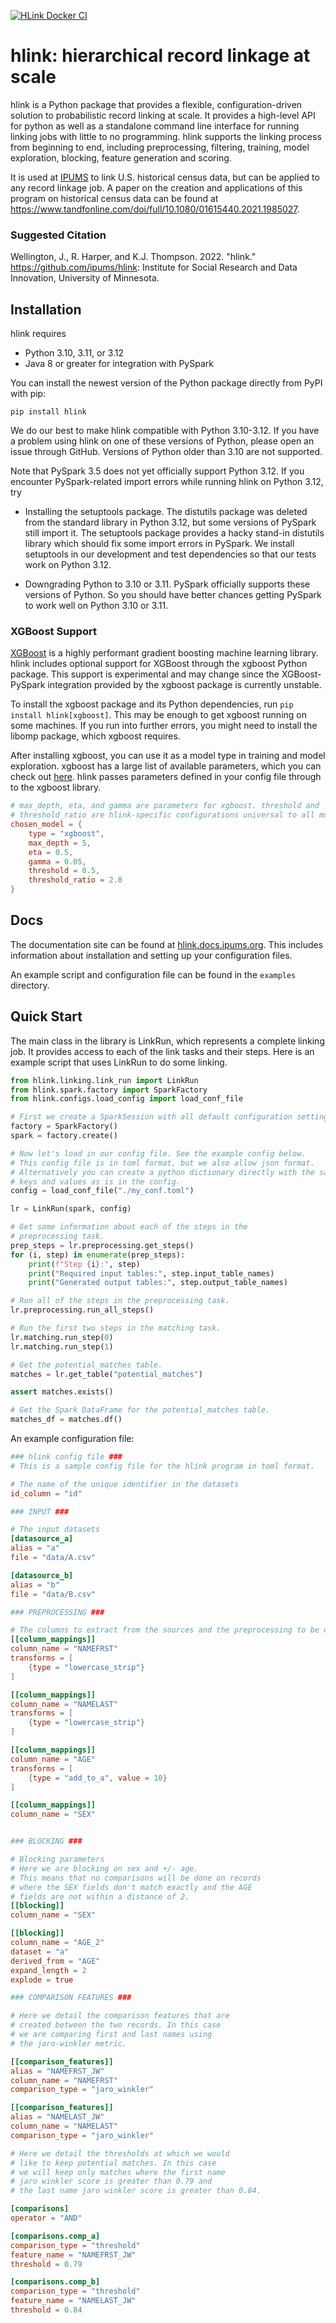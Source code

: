 [![HLink Docker CI](https://github.com/ipums/hlink/actions/workflows/docker-build.yml/badge.svg)](https://github.com/ipums/hlink/actions/workflows/docker-build.yml)

# hlink: hierarchical record linkage at scale

hlink is a Python package that provides a flexible, configuration-driven solution to probabilistic record linking at scale. It provides a high-level API for python as well as a standalone command line interface for running linking jobs with little to no programming. hlink supports the linking process from beginning to end, including preprocessing, filtering, training, model exploration, blocking, feature generation and scoring.

It is used at [IPUMS](https://www.ipums.org/) to link U.S. historical census data, but can be applied to any record linkage job. 
A paper on the creation and applications of this program on historical census data can be found at <https://www.tandfonline.com/doi/full/10.1080/01615440.2021.1985027>.

### Suggested Citation
Wellington, J., R. Harper, and K.J. Thompson. 2022. "hlink." https://github.com/ipums/hlink: Institute for Social Research and Data Innovation, University of Minnesota.

## Installation

hlink requires

- Python 3.10, 3.11, or 3.12
- Java 8 or greater for integration with PySpark

You can install the newest version of the Python package directly from PyPI with pip:
```
pip install hlink
```

We do our best to make hlink compatible with Python 3.10-3.12. If you have a
problem using hlink on one of these versions of Python, please open an issue
through GitHub. Versions of Python older than 3.10 are not supported.

Note that PySpark 3.5 does not yet officially support Python 3.12. If you
encounter PySpark-related import errors while running hlink on Python 3.12, try

- Installing the setuptools package. The distutils package was deleted from the
  standard library in Python 3.12, but some versions of PySpark still import
  it. The setuptools package provides a hacky stand-in distutils library which
  should fix some import errors in PySpark. We install setuptools in our
  development and test dependencies so that our tests work on Python 3.12.

- Downgrading Python to 3.10 or 3.11. PySpark officially supports these
  versions of Python. So you should have better chances getting PySpark to work
  well on Python 3.10 or 3.11.

### XGBoost Support

[XGBoost](https://xgboost.readthedocs.io/en/stable/index.html) is a highly
performant gradient boosting machine learning library. hlink includes optional
support for XGBoost through the xgboost Python package. This support is
experimental and may change since the XGBoost-PySpark integration provided by
the xgboost package is currently unstable.

To install the xgboost package and its Python dependencies, run `pip install
hlink[xgboost]`. This may be enough to get xgboost running on some machines. If
you run into further errors, you might need to install the libomp package,
which xgboost requires.

After installing xgboost, you can use it as a model type in training and model
exploration. xgboost has a large list of available parameters, which you can
check out [here](https://xgboost.readthedocs.io/en/latest/parameter.html).
hlink passes parameters defined in your config file through to the xgboost
library.

```toml
# max_depth, eta, and gamma are parameters for xgboost. threshold and
# threshold_ratio are hlink-specific configurations universal to all model types.
chosen_model = {
    type = "xgboost",
    max_depth = 5,
    eta = 0.5,
    gamma = 0.05,
    threshold = 0.5,
    threshold_ratio = 2.0
}
```


## Docs

The documentation site can be found at [hlink.docs.ipums.org](https://hlink.docs.ipums.org).
This includes information about installation and setting up your configuration files.

An example script and configuration file can be found in the `examples` directory.

## Quick Start

The main class in the library is LinkRun, which represents a complete linking job. It provides access to each of the link tasks and their steps. Here is an example script that uses LinkRun to do some linking.

```python
from hlink.linking.link_run import LinkRun
from hlink.spark.factory import SparkFactory
from hlink.configs.load_config import load_conf_file

# First we create a SparkSession with all default configuration settings.
factory = SparkFactory()
spark = factory.create()

# Now let's load in our config file. See the example config below.
# This config file is in toml format, but we also allow json format.
# Alternatively you can create a python dictionary directly with the same
# keys and values as is in the config.
config = load_conf_file("./my_conf.toml")

lr = LinkRun(spark, config)

# Get some information about each of the steps in the
# preprocessing task.
prep_steps = lr.preprocessing.get_steps()
for (i, step) in enumerate(prep_steps):
    print(f"Step {i}:", step)
    print("Required input tables:", step.input_table_names)
    print("Generated output tables:", step.output_table_names)

# Run all of the steps in the preprocessing task.
lr.preprocessing.run_all_steps()

# Run the first two steps in the matching task.
lr.matching.run_step(0)
lr.matching.run_step(1)

# Get the potential_matches table.
matches = lr.get_table("potential_matches")

assert matches.exists()

# Get the Spark DataFrame for the potential_matches table.
matches_df = matches.df()
```

An example configuration file:

```toml
### hlink config file ###
# This is a sample config file for the hlink program in toml format.

# The name of the unique identifier in the datasets
id_column = "id" 

### INPUT ###

# The input datasets
[datasource_a]
alias = "a"
file = "data/A.csv"

[datasource_b]
alias = "b"
file = "data/B.csv"

### PREPROCESSING ###

# The columns to extract from the sources and the preprocessing to be done on them.
[[column_mappings]]
column_name = "NAMEFRST"
transforms = [
    {type = "lowercase_strip"}
]

[[column_mappings]]
column_name = "NAMELAST"
transforms = [
    {type = "lowercase_strip"}
]

[[column_mappings]]
column_name = "AGE"
transforms = [
    {type = "add_to_a", value = 10}
]

[[column_mappings]]
column_name = "SEX"


### BLOCKING ###

# Blocking parameters
# Here we are blocking on sex and +/- age. 
# This means that no comparisons will be done on records
# where the SEX fields don't match exactly and the AGE 
# fields are not within a distance of 2.
[[blocking]]
column_name = "SEX"

[[blocking]]
column_name = "AGE_2"
dataset = "a"
derived_from = "AGE"
expand_length = 2
explode = true

### COMPARISON FEATURES ###

# Here we detail the comparison features that are
# created between the two records. In this case
# we are comparing first and last names using 
# the jaro-winkler metric.

[[comparison_features]]
alias = "NAMEFRST_JW"
column_name = "NAMEFRST"
comparison_type = "jaro_winkler"

[[comparison_features]]
alias = "NAMELAST_JW"
column_name = "NAMELAST"
comparison_type = "jaro_winkler"

# Here we detail the thresholds at which we would
# like to keep potential matches. In this case
# we will keep only matches where the first name
# jaro winkler score is greater than 0.79 and
# the last name jaro winkler score is greater than 0.84.

[comparisons]
operator = "AND"

[comparisons.comp_a]
comparison_type = "threshold"
feature_name = "NAMEFRST_JW"
threshold = 0.79

[comparisons.comp_b]
comparison_type = "threshold"
feature_name = "NAMELAST_JW"
threshold = 0.84
```
